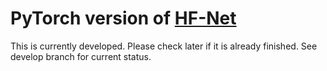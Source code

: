 # PyTorch version of [HF-Net](https://github.com/ethz-asl/hfnet)

This is currently developed. Please check later if it is already finished. See develop branch for current status.
